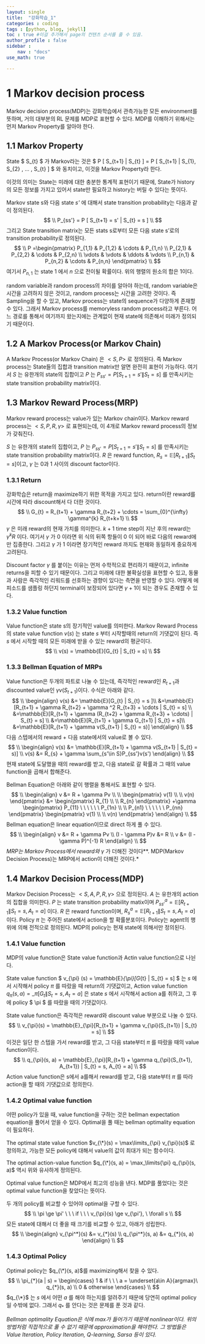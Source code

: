 ```yaml
---
layout: single
title:  "강화학습_1"
categories : coding
tags : [python, blog, jekyll]
toc : true #이걸 추가해서 page의 컨텐츠 순서를 줄 수 있음.
author_profile : false
sidebar : 
    nav : "docs"
use_math: true

---
```


# **1**   **Markov decision process** 

Markov decision process(MDP)는 강화학습에서 관측가능한 모든 environment를 뜻하며, 거의 대부분의 RL 문제를 MDP로 표현할 수 있다. MDP를 이해하기 위해서는 먼저 Markov Property를 알아야 한다.

 

## 1.1 Markov Property

State $ S_{t} $  가 Markov라는 것은 $ P [ S_{t+1} \| S_{t} ] = P [ S_{t+1} \| S_{1}, S_{2} , ... , S_{t} ] $ 와 동치이고, 이것을 Markov Property라 한다.

이것의 의미는 State는 미래에 대한 충분한 통계적 표현이기 때문에, State가 history의 모든 정보를 가지고 있어서 state만 필요하고 history는 버릴 수 있다는 뜻이다.

Markov state s와 다음 state _s'_ 에 대해서 state transition probability는 다음과 같이 정의된다.
$$
\\
P_{ss'} = P [ S_{t+1} = s' | S_{t} = s ]
\\
$$
그리고 State transition matrix는 모든 stats s로부터 모든 다음 state s’로의 transition probability로 정의된다.
$$
\\
P =\begin{pmatrix}
	P_{1,1} & P_{1,2} & \cdots & P_{1,n} \\
  P_{2,1} & P_{2,2} & \cdots & P_{2,n} \\
  \vdots  & \vdots  & \ddots & \vdots  \\
  P_{n,1} & P_{n,2} & \cdots & P_{n,n}
 \end{pmatrix}
\\
$$
여기서 $P_{n,1}$ 는 state $1$ 에서 $n$ 으로 전이될 확률이다. 위의 행렬의 원소의 합은 $1$이다.  

random variable과 random process의 차이를 알아야 하는데, random variable은 시간을 고려하지 않은 것이고, random process는 시간을 고려한 것이다. 즉 Sampling을 할 수 있고, Markov process는 state의 sequence가 다양하게 존재할 수 있다. 그래서 Markov process를 memoryless random process라고 부른다. 어느 경로를 통해서 여기까지 왔는지에는 관계없이 현재 state에 의존해서 미래가 정의되기 때문이다.

 

## **1.2**   **A Markov Process(or Markov Chain)**

A Markov Process(or Markov Chain) 은 $<S, P>$ 로 정의된다. 즉 Markov process는 State들의 집합과 transition matrix만 알면 완전히 표현이 가능하다. 여기서 $S$ 는 유한개의 state의 집합이고 $P$ 는 $P_{ss'} = P [ S_{t+1} = s' \| S_{t} = s ]$ 를 만족시키는 state transition probability matrix이다.

 

## **1.3**   **Markov Reward Process(MRP)**

Markov reward process는 value가 있는 Markov chain이다. Markov reward process는 $<S, P, R, \gamma>$ 로 표현되는데, 이 4개로 Markov reward process의 정보가 갖춰진다.

$S$ 는 유한개의 state의 집합이고, $P$ 는 $P_{ss'} = P [ S_{t+1} = s' \| S_{t} = s ]$ 를 만족시키는 state transition probability matrix이다. $R$ 은 reward function, $R_{s} =  \mathbb{E} [ R_{t+1} \| S_{t} = s ]$이고, $\gamma$ 는 0과 1 사이의 discount factor이다.

 

### **1.3.1** **Return**

강화학습은 return을 maximize하기 위한 목적을 가지고 있다. return이란 reward를 시간에 따라 discount해서 다 더한 것이다.   
$$
\\
G_{t} = R_{t+1} + \gamma R_{t+2} + \cdots = \sum_{0}^{\infty} \gamma^{k} R_{t+k+1}
\\
$$
$\gamma$ 은 미래 reward의 현재 가치를 의미한다. $k+1$ time step이 지난 후의 reward는 $\gamma^{k} R$ 이다. 여기서 $\gamma$ 가 $0$ 이라면 위 식의 뒤쪽 항들이 $0$ 이 되어 바로 다음의 reward에만 집중한다. 그리고 $\gamma$ 가 $1$ 이라면 장기적인 reward 까지도 현재와 동일하게 중요하게 고려된다.

Discount factor $\gamma$ 를 붙이는 이유는 먼저 수학적으로 편리하기 때문이고, infinite returns을 피할 수 있기 때문이다. 그리고 미래에 대한 불확실성을 표현할 수 있고, 동물과 사람은 즉각적인 리워드를 선호하는 경향이 있다는 측면을 반영할 수 있다. 어떻게 에피소드를 샘플링 하던지 terminal이 보장되어 있다면 $\gamma + 1$이 되는 경우도 존재할 수 있다.

 

### **1.3.2** **Value function**

Value function은 state s의 장기적인 value를 의미한다. Markov Reward Process의 state value function $v(s)$ 는 state $s$ 부터 시작할때의 return의 기댓값이 된다. 즉 $s$ 에서 시작할 때의 모든 미래에 받을 수 있는 reward의 평균이다.
$$
\\
v(s) = \mathbb{E}[G_{t} | S_{t} = s]
\\
$$

### **1.3.3** **Bellman Equation of MRPs**

Value function은 두개의 파트로 나눌 수 있는데, 즉각적인 reward인 $R_{t+1}$과 discounted value인 $\gamma v(S_{t+1})$이다. 수식은 아래와 같다.
$$
\\
\begin{align}
v(s) &= \mathbb{E}[G_{t} | S_{t} = s ]\\
&=\mathbb{E}[R_{t+1} + \gamma R_{t+2} + \gamma ^2 R_{t+3} + \cdots | S_{t} = s] \\
&=\mathbb{E}[R_{t+1} + \gamma (R_{t+2} + \gamma R_{t+3} + \cdots) | S_{t} = s] \\
&=\mathbb{E}[R_{t+1} + \gamma G_{t+1} | S_{t} = s]\\
&=\mathbb{E}[R_{t+1} + \gamma v(S_{t+1} | S_{t} = s)]
\end{align}
\\
$$
다음 스텝에서의 reward + 다음 state에서의 value로 볼 수 있다.
$$
\\
\begin{align}
v(s) &= \mathbb{E}[R_{t+1} + \gamma v(S_{t+1} | S_{t} = s)] \\
v(s) &= R_{s} + \gamma \sum_{s'\in S}P_{ss'}v(s')
\end{align}
\\
$$
현재 state에 도달했을 때의 reward를 받고, 다음 state로 갈 확률과 그 때의 value function을 곱해서 합해준다.

 

Bellman Equation은 아래와 같이 행렬을 통해서도 표현할 수 있다.
$$
\\
\begin{align}
v &= R + \gamma Pv \\ \\
\begin{pmatrix}
v(1) \\ \\ v(n)
\end{pmatrix}
&=
\begin{pmatrix}
R_{1} \\ \\ R_{n}
\end{pmatrix}
+\gamma \begin{pmatrix}
P_{11} \ \ \ \ \ \ P_{1n} \\ 
\\
P_{n1} \ \ \ \ \ \ P_{nn}
\end{pmatrix}
\begin{pmatrix}
v(1) \\ \\ v(n)
\end{pmatrix}
\end{align}
\\
$$
Bellman equation은 linear equation이므로 direct 하게 풀 수 있다.
$$
\\
\begin{align}
v &= R + \gamma Pv \\
(I - \gamma P)v &= R \\
v &= (I - \gamma P)^{-1} R
\end{align}
\\
$$
*MRP는 Markov Process에서 reward와* $\gamma$ 가 더해진 것이다**. MDP(Markov Decision Process)는 MRP에서 action이 더해진 것이다.*

 

## **1.4**   **Markov Decision Process(MDP)**

Markov Decision Process는 $<S, A, P, R, \gamma>$ 으로 정의된다. $A$ 는 유한개의 action의 집합을 의미한다. $P$ 는 state transition probability matix이며 $P_{ss'}^{a} = \mathbb{E}[R_{t+1} \| S_{t} = s , A_{t} = a]$ 이다. $R$ 은 reward function이며, $R_{s}^{a} = \mathbb{E} [R_{t+1} \| S_{t} = s, A_{t} = a]$ 이다. Policy $\pi$ 는 주어진 state에서 action을 할 확률분포이다. Policy는 agent의 행위에 의해 전적으로 정의된다. MDP의 policy는 현재 state에 의해서만 정의된다.

 

### **1.4.1**  **Value function**

MDP의 value function은 State value function과 Actin value function으로 나뉜다.

State value function $ v_{\pi} (s) = \mathbb{E}_{\pi}[G_{t} \| S_{t} = s] $ 는  $s$ 에서 시작해서 policy $\pi$ 를 따랐을 때 return의 기댓값이고, Action value function $q_{\pi}(s,a) = \mathbb_{\pi}[G_{t} \| S_{t} = s, A_{t} = a]$ 은 state $s$ 에서 시작해서 action a를 취하고, 그 후에 policy $ \pi $ 를 따랐을 때의 기댓값이다.

State value function은 즉각적은 reward와 discount value 부분으로 나눌 수 있다.   
$$
\\
v_{\pi}(s) = \mathbb{E}_{\pi}[R_{t+1} + \gamma v_{\pi}(S_{t+1}) | S_{t} = s]
\\
$$
이것은 일단 한 스텝을 가서 reward를 받고, 그 다음 state부터 $\pi$ 를 따랐을 때의 value function이다.
$$
\\
q_{\pi}(s, a) = \mathbb{E}_{\pi}[R_{t+1} + \gamma q_{\pi}(S_{t+1}, A_{t+1}) | S_{t} = s, A_{t} = a]
\\
$$
Action value function은 s에서 a를해서 reward를 받고, 다음 state부터 $\pi$ 를 따라 action을 할 때의 기댓값으로 정의한다.

 

### **1.4.2** **Optimal value function**

어떤 policy가 있을 때, value function을 구하는 것은 bellman expectation equation을 풀어서 얻을 수 있다. Optimal을 풀 때는 bellman optimality equation이 필요하다.

The optimal state value function $v_{\*}(s) = \max\limits_{\pi} v_{\pi}(s)$ 로 정의하고, 가능한 모든 policy에 대해서 value의 값이 최대가 되는 함수이다. 

The optimal action-value function $q_{\*}(s, a) = \max_\limits{\pi} q_{\pi}(s, a)$ 역시 위와 유사하게 정의된다.

Optimal value function은 MDP에서 최고의 성능을 낸다. MDP를 풀었다는 것은 optimal value function을 찾았다는 뜻이다.

 

두 개의 policy를 비교할 수 있어야 optimal을 구할 수 있다.
$$
\\
\pi \ge \pi' \ \ \ if \ \ \ v_{\pi}(s) \ge v_{\pi'}, \ \forall s
\\
$$
모든 state에 대해서 더 좋을 때 크기를 비교할 수 있고, 아래가 성립한다.
$$
\\
\begin{align}
v_{\pi^*}(s) &= v_{*}(s) \\
q_{\pi^*}(s, a) &= q_{*}(s, a)
\end{align}
\\
$$

### **1.4.3** **Optimal Policy**

Optimal policy는 $q_{\*}(s, a)$를 maximizing해서 찾을 수 있다.
$$
\\
\pi_{*}(a | s) = 
\begin{cases}
1 & if \ \ \ a = \underset{a\in A}{argmax}\ q_{*}(s, a) 
\\
0 & otherwise 
\end{cases}
\\
$$
$q_{\*}$ 는 $s$ 에서 어떤 $a$ 를 해야 하는지를 알려주기 때문에 당연히 optimal policy일 수밖에 없다. 그래서 $q_{*}$ 를 안다는 것은 문제를 푼 것과 같다.

 

*Bellman optimality Equation은 식에 max가 들어가기 때문에 nonlinear이다. 위의 방법처럼 직접적으로 풀 수 없기 때문에 approximation을 해야한다. 그 방법들은 Value Iteration, Policy Iteration, Q-learning, Sarsa 등이 있다.*